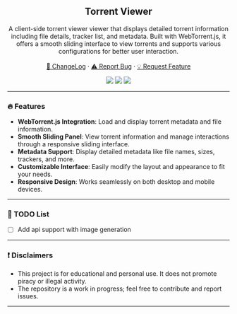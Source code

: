<div align="center">
 
  <h2 align="center">Torrent Viewer</h2>
  <p align="center">
    A client-side torrent viewer viewer that displays detailed torrent information including file details, tracker list, and metadata. Built with WebTorrent.js, it offers a smooth sliding interface to view torrents and supports various configurations for better user interaction.
    <br />
    <br />
    <a href="https://github.com/Theyka/Torrent-Viewer#-changelog">📜 ChangeLog</a>
    ·
    <a href="https://github.com/Theyka/Torrent-Viewer/issues">⚠️ Report Bug</a>
    ·
    <a href="https://github.com/Theyka/Torrent-Viewer/issues">💡 Request Feature</a>
  </p>

  <p align="center">
    <img src="https://img.shields.io/github/license/Theyka/Torrent-Viewer.svg?style=for-the-badge&color=red"/>
    <img src="https://img.shields.io/github/stars/Theyka/Torrent-Viewer.svg?style=for-the-badge&color=red"/>
    <img src="https://img.shields.io/github/issues/Theyka/Torrent-Viewer.svg?style=for-the-badge&color=red"/>
  </p>
</div>

---

### 🔥 Features
- **WebTorrent.js Integration**: Load and display torrent metadata and file information.
- **Smooth Sliding Panel**: View torrent information and manage interactions through a responsive sliding interface.
- **Metadata Support**: Display detailed metadata like file names, sizes, trackers, and more.
- **Customizable Interface**: Easily modify the layout and appearance to fit your needs.
- **Responsive Design**: Works seamlessly on both desktop and mobile devices.

---

### 📝 TODO List  
- [ ] Add api support with image generation

---

### ❗ Disclaimers
- This project is for educational and personal use. It does not promote piracy or illegal activity.
- The repository is a work in progress; feel free to contribute and report issues.

---
